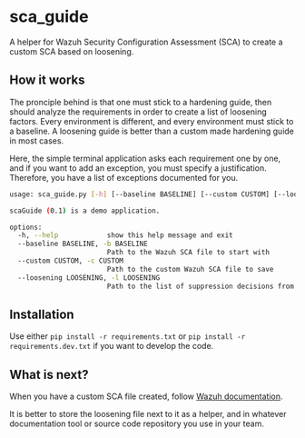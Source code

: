 # sca_guide

A helper for Wazuh Security Configuration Assessment (SCA) to create a custom SCA based on loosening.

## How it works

The pronciple behind is that one must stick to a hardening guide, then should analyze the requirements in order to create a list of loosening factors. Every environment is different, and every environment must stick to a baseline. A loosening guide is better than a custom made hardening guide in most cases.

Here, the simple terminal application asks each requirement one by one, and if you want to add an exception, you must specify a justification. Therefore, you have a list of exceptions documented for you.

```bash
usage: sca_guide.py [-h] [--baseline BASELINE] [--custom CUSTOM] [--loosening LOOSENING]

scaGuide (0.1) is a demo application.

options:
  -h, --help            show this help message and exit
  --baseline BASELINE, -b BASELINE
                        Path to the Wazuh SCA file to start with
  --custom CUSTOM, -c CUSTOM
                        Path to the custom Wazuh SCA file to save
  --loosening LOOSENING, -l LOOSENING
                        Path to the list of suppression decisions from the Wazuh SCA file
```

## Installation

Use either `pip install -r requirements.txt` or `pip install -r requirements.dev.txt` if you want to develop the code.

## What is next?

When you have a custom SCA file created, follow [Wazuh documentation](https://documentation.wazuh.com/current/user-manual/capabilities/sec-config-assessment/creating-custom-policies.html).

It is better to store the loosening file next to it as a helper, and in whatever documentation tool or source code repository you use in your team.
